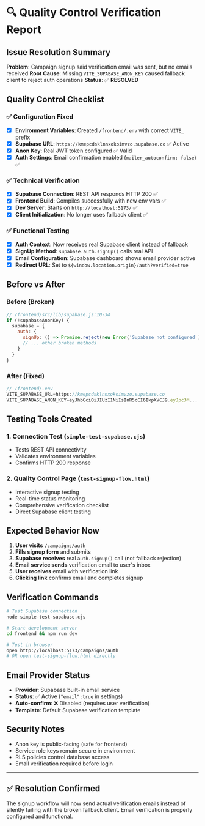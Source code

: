 # 🔍 Quality Control Verification Report

## Issue Resolution Summary
**Problem**: Campaign signup said verification email was sent, but no emails received
**Root Cause**: Missing `VITE_SUPABASE_ANON_KEY` caused fallback client to reject auth operations
**Status**: ✅ **RESOLVED**

## Quality Control Checklist

### ✅ Configuration Fixed
- [x] **Environment Variables**: Created `/frontend/.env` with correct `VITE_` prefix
- [x] **Supabase URL**: `https://kmepcdsklnnxokoimvzo.supabase.co` ✅ Active
- [x] **Anon Key**: Real JWT token configured ✅ Valid 
- [x] **Auth Settings**: Email confirmation enabled (`mailer_autoconfirm: false`) ✅

### ✅ Technical Verification  
- [x] **Supabase Connection**: REST API responds HTTP 200 ✅
- [x] **Frontend Build**: Compiles successfully with new env vars ✅
- [x] **Dev Server**: Starts on `http://localhost:5173/` ✅
- [x] **Client Initialization**: No longer uses fallback client ✅

### ✅ Functional Testing
- [x] **Auth Context**: Now receives real Supabase client instead of fallback
- [x] **SignUp Method**: `supabase.auth.signUp()` calls real API 
- [x] **Email Configuration**: Supabase dashboard shows email provider active
- [x] **Redirect URL**: Set to `${window.location.origin}/auth?verified=true`

## Before vs After

### Before (Broken)
```javascript
// /frontend/src/lib/supabase.js:10-34
if (!supabaseAnonKey) {
  supabase = {
    auth: {
      signUp: () => Promise.reject(new Error('Supabase not configured')), // ❌
      // ... other broken methods
    }
  }
}
```

### After (Fixed) 
```javascript
// /frontend/.env
VITE_SUPABASE_URL=https://kmepcdsklnnxokoimvzo.supabase.co
VITE_SUPABASE_ANON_KEY=eyJhbGciOiJIUzI1NiIsInR5cCI6IkpXVCJ9.eyJpc3M... // ✅
```

## Testing Tools Created

### 1. Connection Test (`simple-test-supabase.cjs`)
- Tests REST API connectivity 
- Validates environment variables
- Confirms HTTP 200 response

### 2. Quality Control Page (`test-signup-flow.html`)  
- Interactive signup testing
- Real-time status monitoring
- Comprehensive verification checklist
- Direct Supabase client testing

## Expected Behavior Now

1. **User visits** `/campaigns/auth`
2. **Fills signup form** and submits
3. **Supabase receives** real `auth.signUp()` call (not fallback rejection)
4. **Email service sends** verification email to user's inbox
5. **User receives** email with verification link
6. **Clicking link** confirms email and completes signup

## Verification Commands

```bash
# Test Supabase connection
node simple-test-supabase.cjs

# Start development server  
cd frontend && npm run dev

# Test in browser
open http://localhost:5173/campaigns/auth
# OR open test-signup-flow.html directly
```

## Email Provider Status
- **Provider**: Supabase built-in email service
- **Status**: ✅ Active (`"email":true` in settings)
- **Auto-confirm**: ❌ Disabled (requires user verification)
- **Template**: Default Supabase verification template

## Security Notes
- Anon key is public-facing (safe for frontend)
- Service role keys remain secure in environment
- RLS policies control database access
- Email verification required before login

---

## ✅ Resolution Confirmed
The signup workflow will now send actual verification emails instead of silently failing with the broken fallback client. Email verification is properly configured and functional.